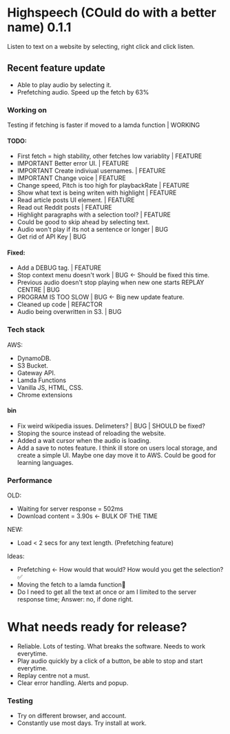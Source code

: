 # Highspeech (COuld do with a better name) 0.1.1
Listen to text on a website by selecting, right click and click listen.

## Recent feature update
- Able to play audio by selecting it.
- Prefetching audio. Speed up the fetch by 63%


### Working on
Testing if fetching is faster if moved to a lamda function | WORKING

#### TODO:
- First fetch = high stability, other fetches low variablity    | FEATURE
- IMPORTANT Better error UI.                                    | FEATURE
- IMPORTANT Create indiviual usernames.                         | FEATURE
- IMPORTANT Change voice                                        | FEATURE
- Change speed, Pitch is too high for playbackRate              | FEATURE
- Show what text is being writen with highlight                 | FEATURE
- Read article posts UI element.                                | FEATURE
- Read out Reddit posts                                         | FEATURE
- Highlight paragraphs with a selection tool?                   | FEATURE
- Could be good to skip ahead by selecting text.
- Audio won't play if its not a sentence or longer              | BUG
- Get rid of API Key                                            | BUG

#### Fixed:
- Add a DEBUG tag.                                                      | FEATURE
- Stop context menu doesn't work                                        | BUG <- Should be fixed this time. 
- Previous audio doesn't stop playing when new one starts REPLAY CENTRE | BUG 
- PROGRAM IS TOO SLOW                                                   | BUG <- Big new update feature.
- Cleaned up code                                                       | REFACTOR
- Audio being overwritten in S3.                                        | BUG

### Tech stack

AWS:
- DynamoDB.
- S3 Bucket.
- Gateway API.
- Lamda Functions
- Vanilla JS, HTML, CSS.
- Chrome extensions

#### bin
- Fix weird wikipedia issues. Delimeters? | BUG | SHOULD be fixed?
- Stoping the source instead of reloading the website.
- Added a wait cursor when the audio is loading.
- Add a save to notes feature. I think ill store on users local storage, and create a simple UI. Maybe one day move it to AWS. Could be good for learning languages.


### Performance

OLD:
- Waiting for server response = 502ms
- Download content = 3.90s <- BULK OF THE TIME

NEW:
- Load < 2 secs for any text length. (Prefetching feature)

Ideas:
- Prefetching <- How would that would? How would you get the selection? ✅
- Moving the fetch to a lamda function🤔
- Do I need to get all the text at once or am I limited to the server response time; Answer: no, if done right.

# What needs ready for release?
- Reliable. Lots of testing. What breaks the software. Needs to work everytime.
- Play audio quickly by a click of a button, be able to stop and start everytime.
- Replay centre not a must.
- Clear error handling. Alerts and popup.


### Testing
- Try on different browser, and account.
- Constantly use most days. Try install at work.